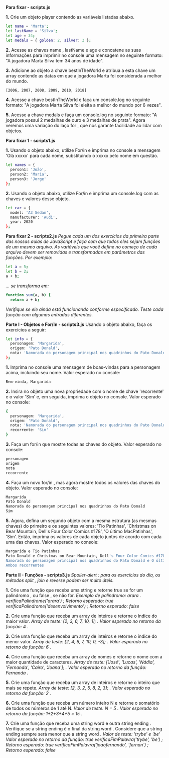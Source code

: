 **Para fixar - scripts.js**

**1.** Crie um objeto player contendo as variáveis listadas abaixo.
```sh
let name = 'Marta';
let lastName = 'Silva';
let age = 34;
let medals = { golden: 2, silver: 3 };
```

**2.** Acesse as chaves name , lastName e age e concatene as suas informações para imprimir no console uma mensagem no seguinte formato: "A jogadora Marta Silva tem 34 anos de idade".

**3.** Adicione ao objeto a chave bestInTheWorld e atribua a esta chave um array contendo as datas em que a jogadora Marta foi considerada a melhor do mundo.
```sh
[2006, 2007, 2008, 2009, 2010, 2018]
```

**4.** Acesse a chave bestInTheWorld e faça um console.log no seguinte formato: "A jogadora Marta Silva foi eleita a melhor do mundo por 6 vezes".

**5.** Acesse a chave medals e faça um console.log no seguinte formato: "A jogadora possui 2 medalhas de ouro e 3 medalhas de prata".
Agora veremos uma variação do laço for , que nos garante facilidade ao lidar com objetos.


**Para fixar 1 - scripts1.js**

**1.** Usando o objeto abaixo, utilize For/in e imprima no console a mensagem 'Olá xxxxx' para cada nome, substituindo o xxxxx pelo nome em questão.
```sh
let names = {
  person1: 'João',
  person2: 'Maria',
  person3: 'Jorge' 
};
```

**2.** Usando o objeto abaixo, utilize For/in e imprima um console.log com as chaves e valores desse objeto.
```sh
let car = {
  model: 'A3 Sedan',
  manufacturer: 'Audi',
  year: 2020
};
```


**Para fixar 2 - scripts2.js**
_Pegue cada um dos exercícios da primeira parte das nossas aulas de JavaScript e faça com que todos eles sejam funções de um mesmo arquivo. As variáveis que você define no começo de cada arquivo devem ser removidas e transformadas em parâmetros das funções. Por exemplo:_

```sh
let a = 5;
let b = 2;
a + b;
```
_... se transforma em:_
```sh
function sum(a, b) {
  return a + b;
```
_Verifique se ele ainda está funcionando conforme especificado. Teste cada função com algumas entradas diferentes._

**Parte I - Objetos e For/In - scripts3.js**
Usando o objeto abaixo, faça os exercícios a seguir:
```sh
let info = {
  personagem: 'Margarida',
  origem: 'Pato Donald',
  nota: 'Namorada do personagem principal nos quadrinhos do Pato Donald',
};
```

**1.** Imprima no console uma mensagem de boas-vindas para a personagem acima, incluindo seu nome. Valor esperado no console:
```sh
Bem-vinda, Margarida
```

**2.** Insira no objeto uma nova propriedade com o nome de chave 'recorrente' e o valor 'Sim' e, em seguida, imprima o objeto no console. Valor esperado no console:
```sh
{
  personagem: 'Margarida',
  origem: 'Pato Donald',
  nota: 'Namorada do personagem principal nos quadrinhos do Pato Donald',
  recorrente: 'Sim'
}
```

**3.** Faça um for/in que mostre todas as chaves do objeto. Valor esperado no console:
```sh
personagem
origem
nota
recorrente
```

**4.** Faça um novo for/in , mas agora mostre todos os valores das chaves do objeto. Valor esperado no console:
```sh
Margarida
Pato Donald
Namorada do personagem principal nos quadrinhos do Pato Donald
Sim
```

**5.** Agora, defina um segundo objeto com a mesma estrutura (as mesmas chaves) do primeiro e os seguintes valores: 'Tio Patinhas', 'Christmas on Bear Mountain, Dell's Four Color Comics #178', 'O último MacPatinhas', 'Sim'. Então, imprima os valores de cada objeto juntos de acordo com cada uma das chaves. Valor esperado no console:
```sh
Margarida e Tio Patinhas
Pato Donald e Christmas on Bear Mountain, Dell's Four Color Comics #178
Namorada do personagem principal nos quadrinhos do Pato Donald e O último MacPatinhas
Ambos recorrentes
```

**Parte II - Funções - scripts3.js**
_Spoiler-alert : para os exercícios do dia, os métodos split , join e reverse podem ser muito úteis._

**1.** Crie uma função que receba uma string e retorne true se for um palíndromo , ou false , se não for.
_Exemplo de palíndromo: arara ._
_verificaPalindrome('arara') ;_
_Retorno esperado: true_
_verificaPalindrome('desenvolvimento') ;_
_Retorno esperado: false_

**2.** Crie uma função que receba um array de inteiros e retorne o índice do maior valor.
_Array de teste: [2, 3, 6, 7, 10, 1]; ._
_Valor esperado no retorno da função: 4 ._

**3.** Crie uma função que receba um array de inteiros e retorne o índice do menor valor.
_Array de teste: [2, 4, 6, 7, 10, 0, -3]; ._
_Valor esperado no retorno da função: 6 ._

**4.** Crie uma função que receba um array de nomes e retorne o nome com a maior quantidade de caracteres.
_Array de teste: ['José', 'Lucas', 'Nádia', 'Fernanda', 'Cairo', 'Joana']; ._
_Valor esperado no retorno da função: Fernanda ._

**5.** Crie uma função que receba um array de inteiros e retorne o inteiro que mais se repete.
_Array de teste: [2, 3, 2, 5, 8, 2, 3]; ._
_Valor esperado no retorno da função: 2 ._

**6.** Crie uma função que receba um número inteiro N e retorne o somatório de todos os números de 1 até N.
_Valor de teste: N = 5 ._
_Valor esperado no retorno da função: 1+2+3+4+5 = 15 ._

**7.** Crie uma função que receba uma string word e outra string ending . Verifique se a string ending é o final da string word . Considere que a string ending sempre será menor que a string word .
_Valor de teste: 'trybe' e 'be'_
_Valor esperado no retorno da função: true_
_verificaFimPalavra('trybe', 'be') ;_
_Retorno esperado: true_
_verificaFimPalavra('joaofernando', 'fernan') ;_
_Retorno esperado: false_